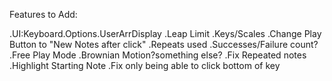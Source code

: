 Features to Add:

.UI:Keyboard.Options.UserArrDisplay
.Leap Limit
.Keys/Scales
.Change Play Button to "New Notes after click"
.Repeats used
.Successes/Failure count?
.Free Play Mode
.Brownian Motion?something else?
.Fix Repeated notes
.Highlight Starting Note
.Fix only being able to click bottom of key